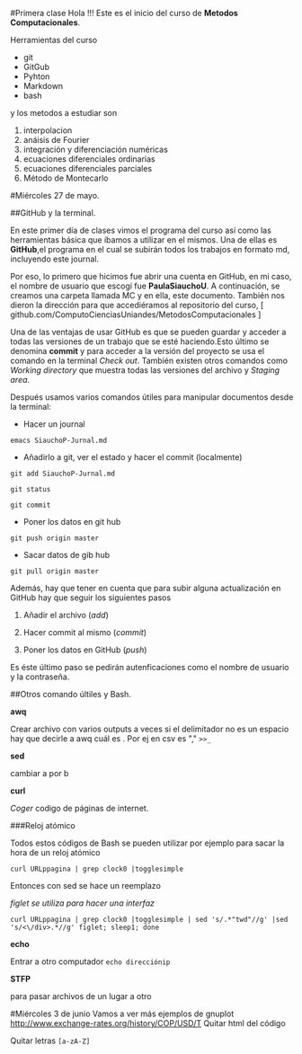 #Primera clase 
Hola !!! Este es el inicio del curso de **Metodos Computacionales**.

Herramientas del curso

+ git
+ GitGub
+ Pyhton
+ Markdown
+ bash

y los metodos a estudiar son 

1. interpolacion
2. anáisis de Fourier
3. integración y diferenciación numéricas
4. ecuaciones diferenciales ordinarias
5. ecuaciones diferenciales parciales
6. Método de Montecarlo

#Miércoles 27 de mayo.

##GitHub y la terminal.

En este primer día de clases vimos el programa del curso así como las herramientas básica que íbamos a utilizar en el mismos.
Una de ellas es **GitHub**,el programa en el cual se subirán todos los trabajos en formato md, incluyendo este journal. 




Por eso, lo primero que hicimos fue abrir una cuenta en GitHub, en mi caso, el nombre de usuario que escogí fue **PaulaSiauchoU**. A continuación, se creamos una carpeta llamada MC y en ella, este documento. También nos dieron la dirección para que accediéramos al repositorio del curso, [ github.com/ComputoCienciasUniandes/MetodosComputacionales ]

Una de las ventajas de usar GitHub es que se pueden guardar y acceder a todas las versiones de un trabajo que se esté haciendo.Esto último se denomina **commit** y para acceder a la versión del proyecto se usa el comando en la terminal *Check out*. También existen otros comandos como *Working directory* que muestra todas las versiones del archivo y *Staging area*.

Después usamos varios comandos útiles para manipular documentos desde la terminal:

+ Hacer un journal

`emacs SiauchoP-Jurnal.md`

+ Añadirlo a git, ver el estado y hacer el commit (localmente)

`git add SiauchoP-Jurnal.md`

`git status`

`git commit`

+ Poner los datos en git hub

`git push origin master`

+ Sacar datos de gib hub

`git pull origin master`

Además, hay que tener en cuenta que para subir alguna actualización en GitHub hay que seguir los siguientes pasos
1. Añadir el archivo (*add*)

2. Hacer commit al mismo (*commit*)

3. Poner los datos en GitHub (*push*)

Es éste último paso se pedirán autenficaciones como el nombre de usuario y la contraseña. 

##Otros comando últiles y Bash.

**awq**

Crear archivo con varios outputs
 a veces si el delimitador no es un espacio hay que decirle a awq cuál es . Por ej en csv es ","
`>>_` 

**sed**

cambiar a por b 

**curl** 

*Coger* codigo de páginas de internet.

###Reloj atómico

Todos estos códigos de Bash se pueden utilizar por ejemplo para sacar la hora de un reloj atómico

`curl URLppagina | grep clock0 |togglesimple`

Entonces con sed se hace un reemplazo

*figlet se utiliza para hacer una interfaz*

`curl URLppagina | grep clock0 |togglesimple | sed 's/.*"twd"//g' |sed 's/<\/div>.*//g' figlet; sleep1; done`

**echo**

Entrar a otro computador
`echo direcciónip`

**STFP**

para pasar archivos de un lugar a otro

#Miércoles 3 de junio
Vamos a ver más ejemplos de gnuplot
http://www.exchange-rates.org/history/COP/USD/T
Quitar html del código

Quitar letras `[a-zA-Z]`




